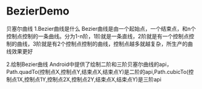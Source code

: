 # BezierDemo
贝塞尔曲线
1.Bezier曲线是什么
Bezier曲线是由一个起始点，一个结束点，和n个控制点控制的一条曲线。分为1-n阶，1阶就是一条直线，2阶就是有一个控制点控制的曲线，3阶就是有2个控制点控制的曲线，控制点越多就越复杂，所生产的曲线效果更好

2.绘制Bezier曲线
Android中提供了绘制二阶和三阶贝塞尔曲线的api，Path.quadTo(控制点X,控制点Y,结束点X,结束点Y)是二阶的api,Path.cubicTo(控制点1X,控制点1Y,控制点2X,控制点2Y,结束点X,结束点Y)是三阶api
